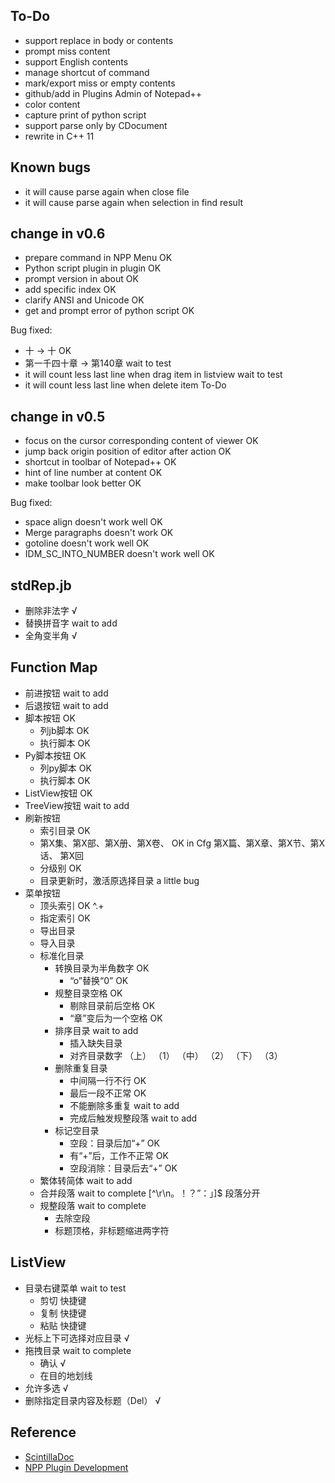 ## To-Do
* support replace in body or contents
* prompt miss content
* support English contents
* manage shortcut of command
* mark/export miss or empty contents
* github/add in Plugins Admin of Notepad++
* color content
* capture print of python script
* support parse only by CDocument
* rewrite in C++ 11


## Known bugs
* it will cause parse again when close file
* it will cause parse again when selection in find result


## change in v0.6
* prepare command in NPP Menu								OK
* Python script plugin in plugin							OK
* prompt version in about									OK
* add specific index										OK
* clarify ANSI and Unicode									OK
* get and prompt error of python script						OK

Bug fixed:
* 十 -> 十													OK
* 第一千四十章 -> 第140章									wait to test
* it will count less last line when drag item in listview	wait to test
* it will count less last line when delete item				To-Do


## change in v0.5
* focus on the cursor corresponding content of viewer		OK
* jump back origin position of editor after action			OK
* shortcut in toolbar of Notepad++							OK
* hint of line number at content							OK
* make toolbar look better									OK

Bug fixed:
* space align doesn't work well								OK
* Merge paragraphs doesn't work								OK
* gotoline doesn't work well								OK
* IDM_SC_INTO_NUMBER doesn't work well						OK


## stdRep.jb
* 删除非法字	√
* 替换拼音字	wait to add
* 全角变半角	√


## Function Map
* 前进按钮								wait to add
* 后退按钮								wait to add
* 脚本按钮								OK
	* 列jb脚本							OK
	* 执行脚本							OK
* Py脚本按钮							OK
	* 列py脚本							OK
	* 执行脚本							OK
* ListView按钮							OK
* TreeView按钮							wait to add
* 刷新按钮
	* 索引目录							OK
	* 第X集、第X部、第X册、第X卷、		OK in Cfg
		第X篇、第X章、第X节、第X话、
		第X回							
	* 分级别							OK
	* 目录更新时，激活原选择目录		a little bug
* 菜单按钮
	* 顶头索引							OK
		^.+
	* 指定索引							OK
	* 导出目录
	* 导入目录
	* 标准化目录
		* 转换目录为半角数字			OK
			* “o”替换“0”				OK
		* 规整目录空格					OK
			* 剔除目录前后空格			OK
			* “章”变后为一个空格		OK
		* 排序目录						wait to add
			* 插入缺失目录
			* 对齐目录数字
			（上）  （1）
			（中）  （2）
			（下）  （3）
		* 删除重复目录		
			* 中间隔一行不行			OK
			* 最后一段不正常			OK
			* 不能删除多重复			wait to add
			* 完成后触发规整段落		wait to add
		* 标记空目录
			* 空段：目录后加“+”        	OK
			* 有“+”后，工作不正常		OK
			* 空段消除：目录后去“+”	  	OK
	* 繁体转简体						wait to add
	* 合并段落							wait to complete
		\[^\r\n。！？”：」]\$			段落分开
	* 规整段落							wait to complete
		* 去除空段
		* 标题顶格，非标题缩进两字符


## ListView
* 目录右键菜单	wait to test
	* 剪切	快捷键
	* 复制	快捷键
	* 粘贴	快捷键
* 光标上下可选择对应目录    √
* 拖拽目录		wait to complete
	* 确认            √
	* 在目的地划线
* 允许多选		√
* 删除指定目录内容及标题（Del）		√


## Reference
* [ScintillaDoc](http://www.scintilla.org/ScintillaDoc.html)
* [NPP Plugin Development](http://sourceforge.net/apps/mediawiki/notepad-plus/index.php?title=Plugin_Development)
